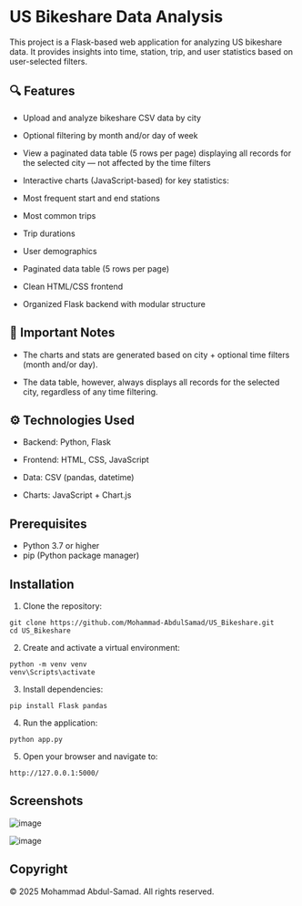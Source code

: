 # US Bikeshare Data Analysis

This project is a Flask-based web application for analyzing US bikeshare data. It provides insights into time, station, trip, and user statistics based on user-selected filters.

## 🔍 Features
- Upload and analyze bikeshare CSV data by city

- Optional filtering by month and/or day of week

- View a paginated data table (5 rows per page) displaying all records for the selected city — not affected by the time filters

- Interactive charts (JavaScript-based) for key statistics:

- Most frequent start and end stations

- Most common trips

- Trip durations

- User demographics

- Paginated data table (5 rows per page)

- Clean HTML/CSS frontend

- Organized Flask backend with modular structure

## 📌 Important Notes
- The charts and stats are generated based on city + optional time filters (month and/or day).

- The data table, however, always displays all records for the selected city, regardless of any time filtering.

## ⚙️ Technologies Used
- Backend: Python, Flask

- Frontend: HTML, CSS, JavaScript

- Data: CSV (pandas, datetime)

- Charts: JavaScript + Chart.js 

## Prerequisites
- Python 3.7 or higher
- pip (Python package manager)

## Installation

1. Clone the repository:
```
git clone https://github.com/Mohammad-AbdulSamad/US_Bikeshare.git
cd US_Bikeshare
```
2. Create and activate a virtual environment:
```
python -m venv venv
venv\Scripts\activate
```

3. Install dependencies:
```
pip install Flask pandas
```
4. Run the application:
```
python app.py
```

5. Open your browser and navigate to:
```
http://127.0.0.1:5000/
```

## Screenshots
![image](https://github.com/user-attachments/assets/b9ae52dc-d108-4228-965c-316f26602c40)

![image](https://github.com/user-attachments/assets/95c1ab22-4851-494f-8ec5-04c02022996e)



## Copyright
© 2025 Mohammad Abdul-Samad. All rights reserved.

   
